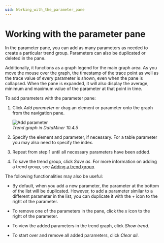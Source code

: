 ```yaml
---
uid: Working_with_the_parameter_pane
---
```


# Working with the parameter pane

In the parameter pane, you can add as many parameters as needed to create a particular trend group. Parameters can also be duplicated or deleted in the pane.

Additionally, it functions as a graph legend for the main graph area. As you move the mouse over the graph, the timestamp of the trace point as well as the trace value of every parameter is shown, even when the pane is collapsed. When the pane is expanded, it will also display the average, minimum and maximum value of the parameter at that point in time.

To add parameters with the parameter pane:

1. Click *Add parameter* or drag an element or parameter onto the graph from the navigation pane.

   ![Add parameter](~/user-guide/images/Add_Parameter.png)<br>*Trend graph in DataMiner 10.4.5*

1. Specify the element and parameter, if necessary. For a table parameter you may also need to specify the index.

1. Repeat from step 1 until all necessary parameters have been added.

1. To save the trend group, click *Save as*. For more information on adding a trend group, see [Adding a trend group](xref:Working_with_the_trend_groups_pane#adding-a-trend-group).

The following functionalities may also be useful:

- By default, when you add a new parameter, the parameter at the bottom of the list will be duplicated. However, to add a parameter similar to a different parameter in the list, you can duplicate it with the *+* icon to the right of the parameter.

- To remove one of the parameters in the pane, click the *x* icon to the right of the parameter.

- To view the added parameters in the trend graph, click *Show trend*.

- To start over and remove all added parameters, click *Clear all*.

